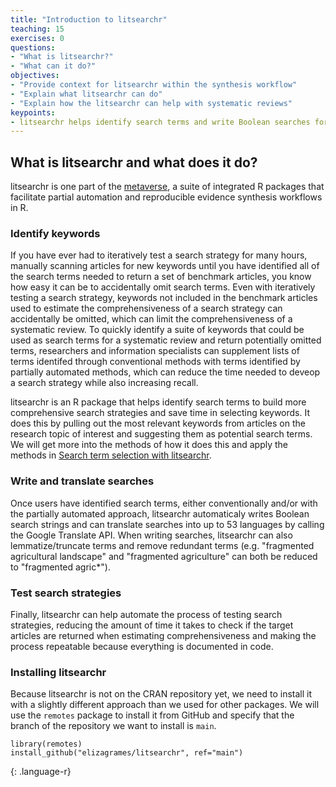 ```yaml
---
title: "Introduction to litsearchr"
teaching: 15
exercises: 0
questions:
- "What is litsearchr?"
- "What can it do?"
objectives:
- "Provide context for litsearchr within the synthesis workflow"
- "Explain what litsearchr can do"
- "Explain how the litsearchr can help with systematic reviews"
keypoints:
- litsearchr helps identify search terms and write Boolean searches for systematic reviews.
---
```


## What is litsearchr and what does it do?

litsearchr is one part of the [metaverse](https://rmetaverse.github.io/), a suite of integrated R packages that facilitate partial automation and reproducible evidence synthesis workflows in R.

### Identify keywords
If you have ever had to iteratively test a search strategy for many hours, manually scanning articles for new keywords until you have identified all of the search terms needed to return a set of benchmark articles, you know how easy it can be to accidentally omit search terms. Even with iteratively testing a search strategy, keywords not included in the benchmark articles used to estimate the comprehensiveness of a search strategy can accidentally be omitted, which can limit the comprehensiveness of a systematic review. To quickly identify a suite of keywords that could be used as search terms for a systematic review and return potentially omitted terms, researchers and information specialists can supplement lists of terms identifed through conventional methods with terms identified by partially automated methods, which can reduce the time needed to deveop a search strategy while also increasing recall.

litsearchr is an R package that helps identify search terms to build more comprehensive search strategies and save time in selecting keywords. It does this by pulling out the most relevant keywords from articles on the research topic of interest and suggesting them as potential search terms. We will get more into the methods of how it does this and apply the methods in [Search term selection with litsearchr]("../13-search-term-selection-with-litsearchr/index.html").

### Write and translate searches
Once users have identified search terms, either conventionally and/or with the partially automated approach, litsearchr automaticaly writes Boolean search strings and can translate searches into up to 53 languages by calling the Google Translate API. When writing searches, litsearchr can also lemmatize/truncate terms and remove redundant terms (e.g. "fragmented agricultural landscape" and "fragmented agriculture" can both be reduced to "fragmented agric*"). 

### Test search strategies
Finally, litsearchr can help automate the process of testing search strategies, reducing the amount of time it takes to check if the target articles are returned when estimating comprehensiveness and making the process repeatable because everything is documented in code. 


### Installing litsearchr
Because litsearchr is not on the CRAN repository yet, we need to install it with a slightly different approach than we used for other packages. We will use the `remotes` package to install it from GitHub and specify that the branch of the repository we want to install is `main`.

~~~
library(remotes)
install_github("elizagrames/litsearchr", ref="main")
~~~
{: .language-r}
